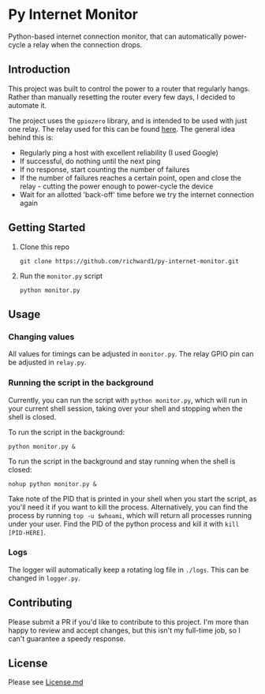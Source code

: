 # Py Internet Monitor
Python-based internet connection monitor, that can automatically power-cycle a relay when the connection
drops.

## Introduction
This project was built to control the power to a router that regularly hangs. Rather than
manually resetting the router every few days, I decided to automate it.

The project uses the `gpiozero` library, and is intended to be used with just one relay. The 
relay used for this can be found [here](https://www.amazon.co.uk/Waycreat-Channel-Optocoupler-Arduino-Raspberry/dp/B07RNWLXJM/ref=sr_1_20?dchild=1&keywords=pi+5v+relay+board&qid=1588587912&s=electronics&sr=1-20).
The general idea behind this is: 
- Regularly ping a host with excellent reliability (I used Google)
- If successful, do nothing until the next ping
- If no response, start counting the number of failures
- If the number of failures reaches a certain point, open and close the relay - cutting the 
power enough to power-cycle the device
- Wait for an allotted 'back-off' time before we try the internet connection again

## Getting Started
1. Clone this repo
    ```shell script
    git clone https://github.com/richward1/py-internet-monitor.git
    ``` 

2. Run the `monitor.py` script
    ```shell script
    python monitor.py
    ```

## Usage
### Changing values
All values for timings can be adjusted in `monitor.py`.
The relay GPIO pin can be adjusted in `relay.py`. 

### Running the script in the background
Currently, you can run the script with `python monitor.py`, which will run in your current
shell session, taking over your shell and stopping when the shell is closed.

To run the script in the background:
```shell script
python monitor.py &
```

To run the script in the background and stay running when the shell is closed:
```shell script
nohup python monitor.py &
```

Take note of the PID that is printed in your shell when you start the script, as you'll need
it if you want to kill the process.
Alternatively, you can find the process by running `top -u $whoami`, which will return
all processes running under your user. Find the PID of the python process and kill it with
`kill [PID-HERE]`.

### Logs
The logger will automatically keep a rotating log file in `./logs`. This can be changed
in `logger.py`.

## Contributing
Please submit a PR if you'd like to contribute to this project. I'm more than happy to review
and accept changes, but this isn't my full-time job, so I can't guarantee a speedy response.

## License
Please see [License.md](/LICENSE)